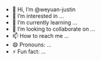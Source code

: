 - 👋 Hi, I’m @weyuan-justin
- 👀 I’m interested in ...
- 🌱 I’m currently learning ...
- 💞️ I’m looking to collaborate on ...
- 📫 How to reach me ...
- 😄 Pronouns: ...
- ⚡ Fun fact: ...

<!---
weyuan-justin/weyuan-justin is a ✨ special ✨ repository because its `README.md` (this file) appears on your GitHub profile.
You can click the Preview link to take a look at your changes.
--->
